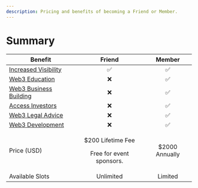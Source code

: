 ```yaml
---
description: Pricing and benefits of becoming a Friend or Member.
---
```


# Summary

| Benefit                                                         |                             Friend                              |     Member     |
| --------------------------------------------------------------- | :-------------------------------------------------------------: | :------------: |
| [Increased Visibility](for-members/game-integration.md)         |                                ✅                                |        ✅       |
| [Web3 Education](for-members/education.md)                      |                                ❌                                |        ✅       |
| [Web3 Business Building](for-members/web3-business-building.md) |                                ❌                                |        ✅       |
| [Access Investors](for-members/access-investors.md)             |                                ❌                                |        ✅       |
| [Web3 Legal Advice](for-members/legal.md)                       |                                ❌                                |        ✅       |
| [Web3 Development](../consultancy/web3-consultancy.md)          |                                ❌                                |        ✅       |
| Price (USD)                                                     | <p>$200 Lifetime Fee </p><p></p><p>Free for event sponsors.</p> | $2000 Annually |
| Available Slots                                                 |                            Unlimited                            |     Limited    |
